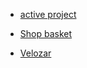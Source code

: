- [active project](https://sl101.github.io/TEL-RAN_REACT-hw)

- [Shop basket](https://sl101.github.io/TelRan-shopbasket)

- [Velozar](https://sl101.github.io/TelRan-velozar)
